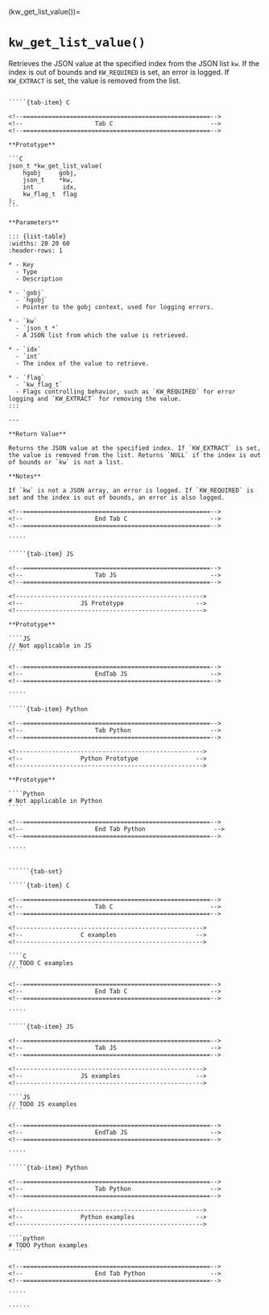 <!-- ============================================================== -->
(kw_get_list_value())=
# `kw_get_list_value()`
<!-- ============================================================== -->

Retrieves the JSON value at the specified index from the JSON list `kw`. If the index is out of bounds and `KW_REQUIRED` is set, an error is logged. If `KW_EXTRACT` is set, the value is removed from the list.

<!------------------------------------------------------------>
<!--                    Prototypes                          -->
<!------------------------------------------------------------>

``````{tab-set}

`````{tab-item} C

<!--====================================================-->
<!--                    Tab C                           -->
<!--====================================================-->

**Prototype**

```C
json_t *kw_get_list_value(
    hgobj     gobj,
    json_t    *kw,
    int        idx,
    kw_flag_t  flag
);
```

**Parameters**

::: {list-table}
:widths: 20 20 60
:header-rows: 1

* - Key
  - Type
  - Description

* - `gobj`
  - `hgobj`
  - Pointer to the gobj context, used for logging errors.

* - `kw`
  - `json_t *`
  - A JSON list from which the value is retrieved.

* - `idx`
  - `int`
  - The index of the value to retrieve.

* - `flag`
  - `kw_flag_t`
  - Flags controlling behavior, such as `KW_REQUIRED` for error logging and `KW_EXTRACT` for removing the value.
:::

---

**Return Value**

Returns the JSON value at the specified index. If `KW_EXTRACT` is set, the value is removed from the list. Returns `NULL` if the index is out of bounds or `kw` is not a list.

**Notes**

If `kw` is not a JSON array, an error is logged. If `KW_REQUIRED` is set and the index is out of bounds, an error is also logged.

<!--====================================================-->
<!--                    End Tab C                       -->
<!--====================================================-->

`````

`````{tab-item} JS

<!--====================================================-->
<!--                    Tab JS                          -->
<!--====================================================-->

<!---------------------------------------------------->
<!--                JS Prototype                    -->
<!---------------------------------------------------->

**Prototype**

````JS
// Not applicable in JS
````

<!--====================================================-->
<!--                    EndTab JS                       -->
<!--====================================================-->

`````

`````{tab-item} Python

<!--====================================================-->
<!--                    Tab Python                      -->
<!--====================================================-->

<!---------------------------------------------------->
<!--                Python Prototype                -->
<!---------------------------------------------------->

**Prototype**

````Python
# Not applicable in Python
````

<!--====================================================-->
<!--                    End Tab Python                   -->
<!--====================================================-->

`````

``````

<!------------------------------------------------------------>
<!--                    Examples                            -->
<!------------------------------------------------------------>

```````{dropdown} Examples

``````{tab-set}

`````{tab-item} C

<!--====================================================-->
<!--                    Tab C                           -->
<!--====================================================-->

<!---------------------------------------------------->
<!--                C examples                      -->
<!---------------------------------------------------->

````C
// TODO C examples
````

<!--====================================================-->
<!--                    End Tab C                       -->
<!--====================================================-->

`````

`````{tab-item} JS

<!--====================================================-->
<!--                    Tab JS                          -->
<!--====================================================-->

<!---------------------------------------------------->
<!--                JS examples                     -->
<!---------------------------------------------------->

````JS
// TODO JS examples
````

<!--====================================================-->
<!--                    EndTab JS                       -->
<!--====================================================-->

`````

`````{tab-item} Python

<!--====================================================-->
<!--                    Tab Python                      -->
<!--====================================================-->

<!---------------------------------------------------->
<!--                Python examples                 -->
<!---------------------------------------------------->

````python
# TODO Python examples
````

<!--====================================================-->
<!--                    End Tab Python                  -->
<!--====================================================-->

`````

``````

```````
